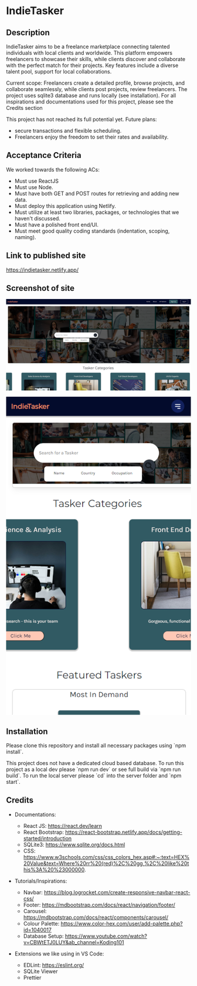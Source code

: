 # IndieTasker

## Description

<p> IndieTasker aims to be a freelance marketplace connecting talented individuals with local clients and worldwide. This platform empowers freelancers to showcase their skills, while clients discover and collaborate with the perfect match for their projects. Key features include a diverse talent pool, support for local collaborations. </p>

<p>Current scope: Freelancers create a detailed profile, browse projects, and collaborate seamlessly, while clients post projects, review freelancers. The project uses sqlite3 database and runs locally (see installation). For all inspirations and documentations used for this project, please see the Credits section</p>

<p>This project has not reached its full potential yet. Future plans:
<ul>
<li>secure transactions and flexible scheduling.</li>
<li>Freelancers enjoy the freedom to set their rates and availability.</li>
</ul>
</p>


## Acceptance Criteria
We worked towards the following ACs:
<ul>
<li>Must use ReactJS</li>
<li>Must use Node.</li>
<li>Must have both GET and POST routes for retrieving and adding new data.</li>
<li>Must deploy this application using Netlify.</li>
<li>Must utilize at least two libraries, packages, or technologies that we haven't discussed.</li>
<li>Must have a polished front end/UI.</li>
<li>Must meet good quality coding standards (indentation, scoping, naming).</li>
</ul>

## Link to published site
https://indietasker.netlify.app/

## Screenshot of site

![Screeshot of the desktop or large screen site](./public/assets/SiteScreenshot/Top.jpg)

![Screeshot of the mobile or small screen site](./public/assets/SiteScreenshot/mobileMiddle.jpg)

## Installation

<p>Please clone this repository and install all necessary packages using `npm install`.</p>
<p>This project does not have a dedicated cloud based database. To run this project as a local dev please `npm run dev` or see full build via `npm run build`. To run the local server please `cd` into the server folder and `npm start`.</p>

## Credits

* Documentations:
    * React JS: https://react.dev/learn
    * React Bootstrap: https://react-bootstrap.netlify.app/docs/getting-started/introduction
    * SQLite3: https://www.sqlite.org/docs.html
    * CSS: https://www.w3schools.com/css/css_colors_hex.asp#:~:text=HEX%20Value&text=Where%20rr%20(red)%2C%20gg,%2C%20like%20this%3A%20%23000000.


* Tutorials/Inspirations:
    * Navbar: https://blog.logrocket.com/create-responsive-navbar-react-css/
    * Footer: https://mdbootstrap.com/docs/react/navigation/footer/
    * Carousel: https://mdbootstrap.com/docs/react/components/carousel/
    * Colour Palette: https://www.color-hex.com/user/add-palette.php?id=1040017
    * Database Setup: https://www.youtube.com/watch?v=CBWtETJ0LUY&ab_channel=Koding101


* Extensions we like using in VS Code:
    * EDLint: https://eslint.org/
    * SQLite Viewer
    * Prettier

